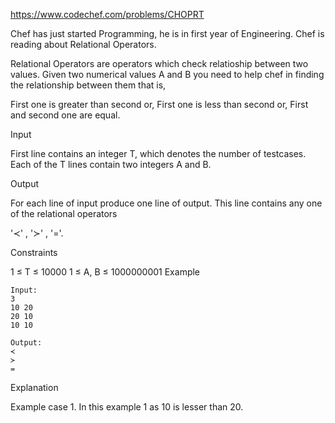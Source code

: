 https://www.codechef.com/problems/CHOPRT

Chef has just started Programming, he is in first year of Engineering. Chef is reading about Relational Operators. 

Relational Operators are operators which check relatioship between two values. Given two numerical values A and B you need to help chef in finding the relationship between them that is, 



First one is greater than second or,
First one is less than second or,
First and second one are equal.
 

Input

First line contains an integer T, which denotes the number of testcases. Each of the T lines contain two integers A and B.

Output

For each line of input produce one line of output. This line contains any one of the relational operators

'≺' , '≻' , '='.

Constraints

1 ≤ T ≤ 10000
1 ≤ A, B ≤ 1000000001
Example
```
Input:
3
10 20
20 10
10 10

Output:
≺
≻
=
```
Explanation

Example case 1. In this example 1 as 10 is lesser than 20.
